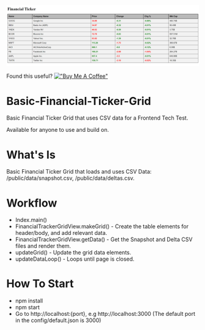 ![Basic Financial Ticker Grid UI Screenshot](https://raw.githubusercontent.com/LukeASB/Basic-Financial-Ticker-Grid/main/BasicFinanicalTickerGridUI_Screenshot.png)

Found this useful?
[!["Buy Me A Coffee"](https://www.buymeacoffee.com/assets/img/custom_images/orange_img.png)](https://www.buymeacoffee.com/lukesb)

# Basic-Financial-Ticker-Grid
Basic Financial Ticker Grid that uses CSV data for a Frontend Tech Test.

Available for anyone to use and build on.

# What's Is
Basic Financial Ticker Grid that loads and uses CSV Data: /public/data/snapshot.csv, /public/data/deltas.csv.

# Workflow
- Index.main()
- FinancialTrackerGridView.makeGrid() - Create the table elements for header/body, and add relevant data.
- FinancialTrackerGridView.getData() - Get the Snapshot and Delta CSV files and render them.
- updateGrid() - Update the grid data elements.
- updateDataLoop() - Loops until page is closed.

# How To Start
- npm install
- npm start
- Go to http://localhost:{port}, e.g http://localhost:3000 (The default port in the config/default.json is 3000)
